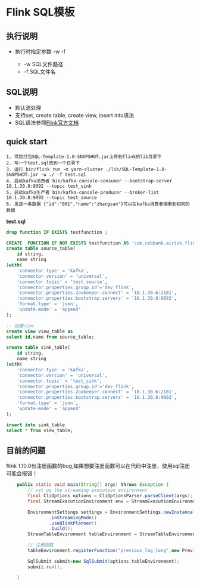 # Flink SQL模板
## 执行说明
* 执行时指定参数 -w <work-space-dir> -f <sql-file>
    + -w SQL文件路径
    + -f SQL文件名
     
## SQL说明
* 默认流处理
* 支持set, create table, create view, insert into语法
* SQL语法参照[Flink官方文档](https://ci.apache.org/projects/flink/flink-docs-release-1.10/dev/table/sql/queries.html "Flink sql queries")

## quick start

```shell
1. 项目打包SQL-Template-1.0-SNAPSHOT.jar上传到flink的lib目录下
2. 写一个test.sql放到一个目录下
3. 运行 bin/flink run -m yarn-cluster ./lib/SQL-Template-1.0-SNAPSHOT.jar -w ./ -f test.sql
4. 启动kafka消费者 bin/kafka-console-consumer --bootstrap-server 10.1.30.8:9092 --topic test_sink
5. 启动kafka生产者 bin/kafka-console-producer --broker-list 10.1.30.8:9092 --topic test_source
6. 发送一条数据 {"id":"001","name":"zhangsan"}可以在kafka消费者端看到相同的数据
```

**test.sql**

```sql
drop function IF EXISTS testfunction ;

CREATE  FUNCTION IF NOT EXISTS testfunction AS 'com.cebbank.airisk.flink.udaf.TestFunction';
create table source_table(
	id string,
	name string
)with(
	'connector.type' = 'kafka',
	'connector.version' = 'universal',
	'connector.topic' = 'test_source',
	'connector.properties.group.id'='dev_flink',
	'connector.properties.zookeeper.connect' = '10.1.30.6:2181',
	'connector.properties.bootstrap.servers' = '10.1.30.8:9092',
	'format.type' = 'json',
	'update-mode' = 'append'
);

-- 创建view
create view view_table as
select id,name from source_table;

create table sink_table(
	id string,
	name string
)with(
	'connector.type' = 'kafka',
	'connector.version' = 'universal',
	'connector.topic' = 'test_sink',
	'connector.properties.group.id'='dev_flink',
	'connector.properties.zookeeper.connect' = '10.1.30.6:2181',
	'connector.properties.bootstrap.servers' = '10.1.30.8:9092',
	'format.type' = 'json',
	'update-mode' = 'append'
);

insert into sink_table
select * from view_table;
```

## 目前的问题

flink 1.10.0有注册函数的bug,如果想要注册函数可以在代码中注册，使用sql注册可能会报错！
```java
	public static void main(String[] args) throws Exception {
		// set up the streaming execution environment
		final CliOptions options = CliOptionsParser.parseClient(args);
		final StreamExecutionEnvironment env = StreamExecutionEnvironment.getExecutionEnvironment();

		EnvironmentSettings settings = EnvironmentSettings.newInstance()
				.inStreamingMode()
				.useBlinkPlanner()
				.build();
		StreamTableEnvironment tableEnvironment = StreamTableEnvironment.create(env, settings);

		// 注册函数
		tableEnvironment.registerFunction("previous_lag_long",new PreviousValueAggFunction.LongPreviousValueAggFunction());

		SqlSubmit submit=new SqlSubmit(options,tableEnvironment);
		submit.run();

	}
```